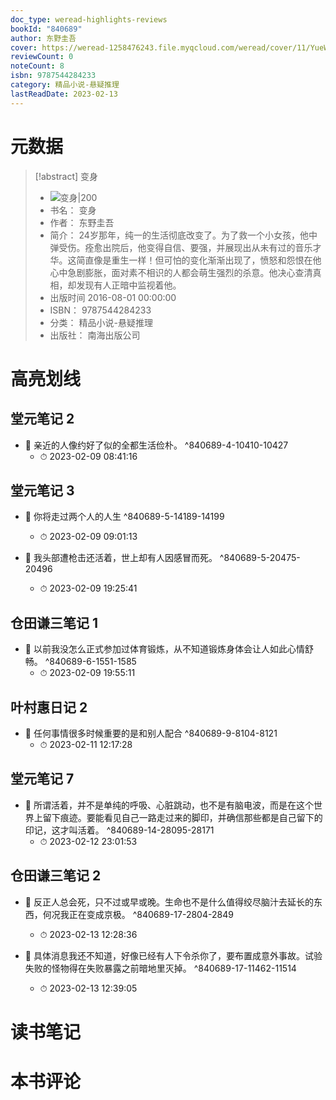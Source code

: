 ```yaml
---
doc_type: weread-highlights-reviews
bookId: "840689"
author: 东野圭吾
cover: https://weread-1258476243.file.myqcloud.com/weread/cover/11/YueWen_840689/t7_YueWen_840689.jpg
reviewCount: 0
noteCount: 8
isbn: 9787544284233
category: 精品小说-悬疑推理
lastReadDate: 2023-02-13
---
```

# 元数据
> [!abstract] 变身
> - ![ 变身|200](https://weread-1258476243.file.myqcloud.com/weread/cover/11/YueWen_840689/t7_YueWen_840689.jpg)
> - 书名： 变身
> - 作者： 东野圭吾
> - 简介： 24岁那年，纯一的生活彻底改变了。为了救一个小女孩，他中弹受伤。痊愈出院后，他变得自信、要强，并展现出从未有过的音乐才华。这简直像是重生一样！但可怕的变化渐渐出现了，愤怒和怨恨在他心中急剧膨胀，面对素不相识的人都会萌生强烈的杀意。他决心查清真相，却发现有人正暗中监视着他。
> - 出版时间 2016-08-01 00:00:00
> - ISBN： 9787544284233
> - 分类： 精品小说-悬疑推理
> - 出版社： 南海出版公司

# 高亮划线

## 堂元笔记 2


- 📌 亲近的人像约好了似的全都生活俭朴。 ^840689-4-10410-10427
    - ⏱ 2023-02-09 08:41:16 
## 堂元笔记 3


- 📌 你将走过两个人的人生 ^840689-5-14189-14199
    - ⏱ 2023-02-09 09:01:13 

- 📌 我头部遭枪击还活着，世上却有人因感冒而死。 ^840689-5-20475-20496
    - ⏱ 2023-02-09 19:25:41 
## 仓田谦三笔记 1


- 📌 以前我没怎么正式参加过体育锻炼，从不知道锻炼身体会让人如此心情舒畅。 ^840689-6-1551-1585
    - ⏱ 2023-02-09 19:55:11 
## 叶村惠日记 2


- 📌 任何事情很多时候重要的是和别人配合 ^840689-9-8104-8121
    - ⏱ 2023-02-11 12:17:28 
## 堂元笔记 7


- 📌 所谓活着，并不是单纯的呼吸、心脏跳动，也不是有脑电波，而是在这个世界上留下痕迹。要能看见自己一路走过来的脚印，并确信那些都是自己留下的印记，这才叫活着。 ^840689-14-28095-28171
    - ⏱ 2023-02-12 23:01:53 
## 仓田谦三笔记 2


- 📌 反正人总会死，只不过或早或晚。生命也不是什么值得绞尽脑汁去延长的东西，何况我正在变成京极。 ^840689-17-2804-2849
    - ⏱ 2023-02-13 12:28:36 

- 📌 具体消息我还不知道，好像已经有人下令杀你了，要布置成意外事故。试验失败的怪物得在失败暴露之前暗地里灭掉。 ^840689-17-11462-11514
    - ⏱ 2023-02-13 12:39:05 
# 读书笔记

# 本书评论
